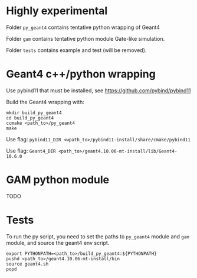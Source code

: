 
# Highly experimental

Folder ```py_geant4``` contains tentative python wrapping of Geant4

Folder ```gam``` contains tentative python module Gate-like simulation.

Folder ```tests``` contains example and test (will be removed). 


# Geant4 c++/python wrapping

Use pybind11 that must be installed, see https://github.com/pybind/pybind11

Build the Geant4 wrapping with:

```
mkdir build_py_geant4
cd build_py_geant4
ccmake <path_to>/py_geant4
make 
```

Use flag: ```pybind11_DIR <wpath_to>/pybind11-install/share/cmake/pybind11```

Use flag: ```Geant4_DIR <path_to>/geant4.10.06-mt-install/lib/Geant4-10.6.0```

# GAM python module

TODO 

# Tests

To run the py script, you need to set the paths to ```py_geant4``` module and ```gam``` module, and source the geant4 env script. 

```
export PYTHONPATH=<path_to>/build_py_geant4:${PYTHONPATH}
pushd <path_to>/geant4.10.06-mt-install/bin
source geant4.sh
popd
```

